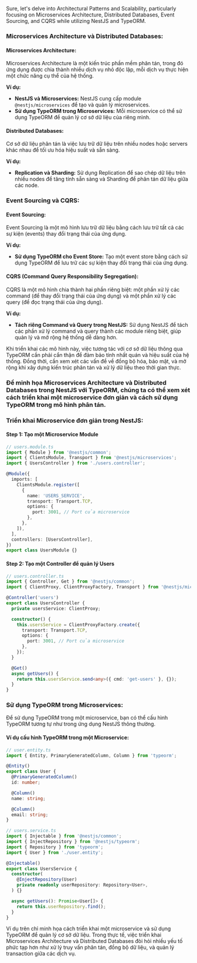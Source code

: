 Sure, let's delve into Architectural Patterns and Scalability, particularly focusing on Microservices Architecture, Distributed Databases, Event Sourcing, and CQRS while utilizing NestJS and TypeORM.

### Microservices Architecture và Distributed Databases:

#### Microservices Architecture:

Microservices Architecture là một kiến trúc phần mềm phân tán, trong đó ứng dụng được chia thành nhiều dịch vụ nhỏ độc lập, mỗi dịch vụ thực hiện một chức năng cụ thể của hệ thống.

**Ví dụ:**

- **NestJS và Microservices:** NestJS cung cấp module `@nestjs/microservices` để tạo và quản lý microservices.
- **Sử dụng TypeORM trong Microservices:** Mỗi microservice có thể sử dụng TypeORM để quản lý cơ sở dữ liệu của riêng mình.

#### Distributed Databases:

Cơ sở dữ liệu phân tán là việc lưu trữ dữ liệu trên nhiều nodes hoặc servers khác nhau để tối ưu hóa hiệu suất và sẵn sàng.

**Ví dụ:**

- **Replication và Sharding:** Sử dụng Replication để sao chép dữ liệu trên nhiều nodes để tăng tính sẵn sàng và Sharding để phân tán dữ liệu giữa các node.

### Event Sourcing và CQRS:

#### Event Sourcing:

Event Sourcing là một mô hình lưu trữ dữ liệu bằng cách lưu trữ tất cả các sự kiện (events) thay đổi trạng thái của ứng dụng.

**Ví dụ:**

- **Sử dụng TypeORM cho Event Store:** Tạo một event store bằng cách sử dụng TypeORM để lưu trữ các sự kiện thay đổi trạng thái của ứng dụng.

#### CQRS (Command Query Responsibility Segregation):

CQRS là một mô hình chia thành hai phần riêng biệt: một phần xử lý các command (để thay đổi trạng thái của ứng dụng) và một phần xử lý các query (để đọc trạng thái của ứng dụng).

**Ví dụ:**

- **Tách riêng Command và Query trong NestJS:** Sử dụng NestJS để tách các phần xử lý command và query thành các module riêng biệt, giúp quản lý và mở rộng hệ thống dễ dàng hơn.

Khi triển khai các mô hình này, việc tương tác với cơ sở dữ liệu thông qua TypeORM cần phải cẩn thận để đảm bảo tính nhất quán và hiệu suất của hệ thống. Đồng thời, cần xem xét các vấn đề về đồng bộ hóa, bảo mật, và mở rộng khi xây dựng kiến trúc phân tán và xử lý dữ liệu theo thời gian thực.

### Để minh họa Microservices Architecture và Distributed Databases trong NestJS với TypeORM, chúng ta có thể xem xét cách triển khai một microservice đơn giản và cách sử dụng TypeORM trong mô hình phân tán.

### Triển khai Microservice đơn giản trong NestJS:

#### Step 1: Tạo một Microservice Module

```typescript
// users.module.ts
import { Module } from '@nestjs/common';
import { ClientsModule, Transport } from '@nestjs/microservices';
import { UsersController } from './users.controller';

@Module({
  imports: [
    ClientsModule.register([
      {
        name: 'USERS_SERVICE',
        transport: Transport.TCP,
        options: {
          port: 3001, // Port của microservice
        },
      },
    ]),
  ],
  controllers: [UsersController],
})
export class UsersModule {}
```

#### Step 2: Tạo một Controller để quản lý Users

```typescript
// users.controller.ts
import { Controller, Get } from '@nestjs/common';
import { ClientProxy, ClientProxyFactory, Transport } from '@nestjs/microservices';

@Controller('users')
export class UsersController {
  private usersService: ClientProxy;

  constructor() {
    this.usersService = ClientProxyFactory.create({
      transport: Transport.TCP,
      options: {
        port: 3001, // Port của microservice
      },
    });
  }

  @Get()
  async getUsers() {
    return this.usersService.send<any>({ cmd: 'get-users' }, {});
  }
}
```

### Sử dụng TypeORM trong Microservices:

Để sử dụng TypeORM trong một microservice, bạn có thể cấu hình TypeORM tương tự như trong ứng dụng NestJS thông thường.

#### Ví dụ cấu hình TypeORM trong một Microservice:

```typescript
// user.entity.ts
import { Entity, PrimaryGeneratedColumn, Column } from 'typeorm';

@Entity()
export class User {
  @PrimaryGeneratedColumn()
  id: number;

  @Column()
  name: string;

  @Column()
  email: string;
}
```

```typescript
// users.service.ts
import { Injectable } from '@nestjs/common';
import { InjectRepository } from '@nestjs/typeorm';
import { Repository } from 'typeorm';
import { User } from './user.entity';

@Injectable()
export class UsersService {
  constructor(
    @InjectRepository(User)
    private readonly userRepository: Repository<User>,
  ) {}

  async getUsers(): Promise<User[]> {
    return this.userRepository.find();
  }
}
```

Ví dụ trên chỉ minh họa cách triển khai một microservice và sử dụng TypeORM để quản lý cơ sở dữ liệu. Trong thực tế, việc triển khai Microservices Architecture và Distributed Databases đòi hỏi nhiều yếu tố phức tạp hơn như xử lý truy vấn phân tán, đồng bộ dữ liệu, và quản lý transaction giữa các dịch vụ.